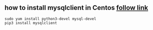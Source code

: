 ## how to install mysqlclient in Centos [follow link](https://pythonrepo.com/repo/PyMySQL-mysqlclient-python-connecting-and-operating-databases)
    sudo yum install python3-devel mysql-devel
    pip3 install mysqlclient


